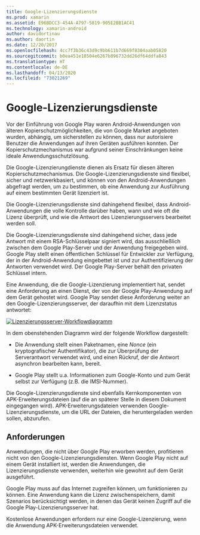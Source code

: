```yaml
---
title: Google-Lizenzierungsdienste
ms.prod: xamarin
ms.assetid: E96BDCC3-454A-A797-5819-905E2BB1AC41
ms.technology: xamarin-android
author: davidortinau
ms.author: daortin
ms.date: 12/20/2017
ms.openlocfilehash: 4cc7f3b36c43d9c9bb611b7d669f8304aab05820
ms.sourcegitcommit: b0ea451e18504e6267b896732dd26df64ddfa843
ms.translationtype: HT
ms.contentlocale: de-DE
ms.lasthandoff: 04/13/2020
ms.locfileid: "73021269"
---
```

# <a name="google-licensing-services"></a>Google-Lizenzierungsdienste

Vor der Einführung von Google Play waren Android-Anwendungen von älteren Kopierschutzmöglichkeiten, die von Google Market angeboten wurden, abhängig, um sicherstellen zu können, dass nur autorisiere Benutzer die Anwendungen auf ihren Geräten ausführen konnten. Der Kopierschutzmechanismus war aufgrund seiner Einschränkungen keine ideale Anwendungsschutzlösung.

Die Google-Lizenzierungdienste dienen als Ersatz für diesen älteren Kopierschutzmechanismus.
Die Google-Lizenzierungsdienste sind flexibel, sicher und netzwerkbasiert, und können von den Android-Anwendungen abgefragt werden, um zu bestimmen, ob eine Anwendung zur Ausführung auf einem bestimmten Gerät lizenziert ist.

Die Google-Lizenzierungsdienste sind dahingehend flexibel, dass Android-Anwendungen die volle Kontrolle darüber haben, wann und wie oft die Lizenz überprüft, und wie die Antwort des Lizenzierungsservers bearbeitet werden soll.

Die Google-Lizenzierungsdienste sind dahingehend sicher, dass jede Antwort mit einem RSA-Schlüsselpaar signiert wird, das ausschließlich zwischen dem Google Play-Server und der Anwendung freigegeben wird. Google Play stellt einen öffentlichen Schlüssel für Entwickler zur Verfügung, der in der Android-Anwendung eingebettet ist und zur Authentifizierung der Antworten verwendet wird. Der Google Play-Server behält den privaten Schlüssel intern.

Eine Anwendung, die die Google-Lizenzierung implementiert hat, sendet eine Anforderung an einen Dienst, der von der Google Play-Anwendung auf dem Gerät gehostet wird. Google Play sendet diese Anforderung weiter an den Google-Lizenzierungsserver, der daraufhin mit dem Lizenzstatus antwortet: 

[![Lizenzierungsserver-Workflowdiagramm](google-licensing-services-images/gp-licensing-service-overview.png)](google-licensing-services-images/gp-licensing-service-overview.png#lightbox)

In dem obenstehenden Diagramm wird der folgende Workflow dargestellt: 

- Die Anwendung stellt einen Paketnamen, eine *Nonce* (ein kryptografischer Authentifikator), die zur Überprüfung der Serverantwort verwendet wird, und einen Rückruf, der die Antwort asynchron bearbeiten kann, bereit. 

- Google Play stellt u.a. Informationen zum Google-Konto und zum Gerät selbst zur Verfügung (z.B. die IMSI-Nummer). 

Die Google-Lizenzierungsdienste sind ebenfalls Kernkomponenten von APK-Erweiterungsdateien (auf die an späterer Stelle in diesem Dokument eingegangen wird). APK-Erweiterungsdateien verwenden Google-Lizenzierungsdienste, um die URL der Dateien, die heruntergeladen werden sollen, abzurufen.

## <a name="requirements"></a>Anforderungen

Anwendungen, die nicht über Google Play erworben werden, profitieren nicht von den Google-Lizenzierungsdiensten. Wenn Google Play nicht auf einem Gerät installiert ist, werden die Anwendungen, die Lizenzierungsdienste verwenden, weiterhin wie gewohnt auf dem Gerät ausgeführt.

Google Play muss auf das Internet zugreifen können, um funktionieren zu können. Eine Anwendung kann die Lizenz zwischenspeichern, damit Szenarios berücksichtigt werden, in denen das Gerät keinen Zugriff auf die Google Play-Lizenzierungsserver hat.

Kostenlose Anwendungen erfordern nur eine Google-Lizenzierung, wenn die Anwendung APK-Erweiterungsdateien verwendet.
